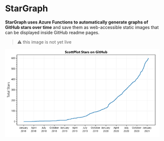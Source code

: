 # StarGraph

**StarGraph uses Azure Functions to automatically generate graphs of GitHub stars over time** and save them as web-accessible static images that can be displayed inside GitHub readme pages.

> ⚠️ this image is not yet live

![](dev/sample.png)
